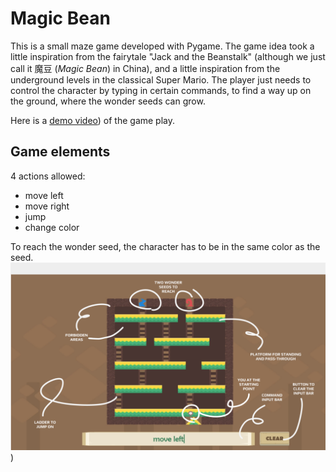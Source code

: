 # Magic Bean
This is a small maze game developed with Pygame. The game idea took a little inspiration from the fairytale "Jack and the Beanstalk" (although we just call it 魔豆 (*Magic Bean*) in China), and a little inspiration from the underground levels in the classical Super Mario. The player just needs to control the character by typing in certain commands, to find a way up on the ground, where the wonder seeds can grow.   

Here is a [demo video](https://drive.google.com/file/d/1BCeuMHreKDtcuZiy4AxTc8i6JUmgXvri/view?usp=sharing)) of the game play.

## Game elements
4 actions allowed:  
- move left  
- move right  
- jump  
- change color  

To reach the wonder seed, the character has to be in the same color as the seed.
![](https://raw.githubusercontent.com/LavineSaltyFish/MagicBean_Pygame/refs/heads/main/read_me_pics/gameplay_screenshot_anno.png))




